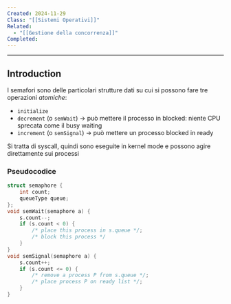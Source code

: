 ```yaml
---
Created: 2024-11-29
Class: "[[Sistemi Operativi]]"
Related:
  - "[[Gestione della concorrenza]]"
Completed:
---
```

---
## Introduction
I semafori sono delle particolari strutture dati su cui si possono fare tre operazioni *atomiche*:
- `initialize`
- `decrement` (o `semWait`) → può mettere il processo in blocked: niente CPU sprecata come il busy waiting
- `increment` (o `semSignal`) → può mettere un processo blocked in ready

Si tratta di syscall, quindi sono eseguite in kernel mode e possono agire direttamente sui processi

### Pseudocodice
```c
struct semaphore {
	int count;
	queueType queue;
};
void semWait(semaphore a) {
	s.count--;
	if (s.count < 0) {
		/* place this process in s.queue */;
		/* block this process */
	}
}
void semSignal(semaphore a) {
	s.count++;
	if (s.count <= 0) {
		/* remove a process P from s.queue */;
		/* place process P on ready list */;
	}
}
```

